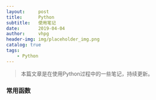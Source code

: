 ```yaml
---
layout:     post
title:      Python
subtitle:   使用笔记
date:       2019-04-04
author:     vhpg
header-img: img/placeholder_img.png
catalog: true
tags:
    - Python
---
```

> 本篇文章是在使用Python过程中的一些笔记，持续更新。


### 常用函数
##### 
